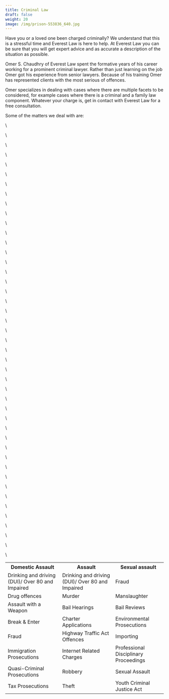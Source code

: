 ```yaml
---
title: Criminal Law
draft: false
weight: 20
image: /img/prison-553836_640.jpg
---
```

Have you or a loved one been charged criminally? We understand that this is a stressful time and Everest Law is here to help. At Everest Law you can be sure that you will get expert advice and as accurate a description of the situation as possible. 

Omer S. Chaudhry of Everest Law spent the formative years of his career working for a prominent criminal lawyer. Rather than just learning on the job Omer got his experience from senior lawyers. Because of his training Omer has represented clients with the most serious of offences. 

Omer specializes in dealing with cases where there are multiple facets to be considered, for example cases where there is a criminal and a family law component. Whatever your charge is, get in contact with Everest Law for a free consultation.

Some of the matters we deal with are:

<table>

\    <tr>

\    <th>Domestic Assault</th>

\    <th>Assault</th>

\    <th>Sexual assault</th>

\    </tr>

\    <tr>

\    <td>Drinking and driving (DUI)/ Over 80 and Impaired</td>

\    <td>Drinking and driving (DUI)/ Over 80 and Impaired</td>

\    <td>Fraud</td>

\    </tr>

\    <tr>

\    <td>Drug offences</td>

\    <td>Murder</td>

\    <td>Manslaughter</td>

\    </tr>

\    <tr>

\    <td>Assault with a Weapon</td>

\    <td>Bail Hearings</td>

\    <td>Bail Reviews</td>

\    </tr>

\    <tr>

\    <td>Break &amp; Enter</td>

\    <td>Charter Applications</td>

\    <td>Environmental Prosecutions</td>

\    </tr>

\    <tr>

\    <td>Fraud</td>

\    <td>Highway Traffic Act Offences</td>

\    <td>Importing</td>

\    </tr>

\    <tr>

\    <td>Immigration Prosecutions</td>

\    <td>	Internet Related Charges</td>

\    <td>Professional Disciplinary Proceedings</td>

\    </tr>

\    <tr>

\    <td>Quasi-Criminal Prosecutions</td>

\    <td>Robbery</td>

\    <td>Sexual Assault</td>

\    </tr>

\    <tr>

\    <td>Tax Prosecutions</td>

\    <td>Theft</td>

\    <td>Youth Criminal Justice Act</td>

\    </tr>

</table>

